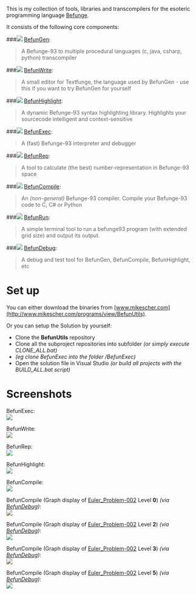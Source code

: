 This is my collection of tools, libraries and transcompilers for the esoteric programming language [Befunge](http://esolangs.org/wiki/Befunge).	

It consists of the following core components:

###![](https://raw.githubusercontent.com/Mikescher/BefunUtils/master/README-FILES/icon_BefunGen.png) [BefunGen](https://github.com/Mikescher/BefunGen):  
> A Befunge-93 to multiple procedural languages (c, java, csharp, python) transcompiler

###![](https://raw.githubusercontent.com/Mikescher/BefunUtils/master/README-FILES/icon_BefunWrite.png) [BefunWrite](https://github.com/Mikescher/BefunWrite):  
> A small editor for Textfunge, the language used by BefunGen - use this if you want to try BefunGen for yourself

###![](https://raw.githubusercontent.com/Mikescher/BefunUtils/master/README-FILES/icon_BefunHighlight.png) [BefunHighlight](https://github.com/Mikescher/BefunHighlight):  
> A dynamic Befunge-93 syntax highlighting library. Highlights your sourcecode intelligent and context-sensitive

###![](https://raw.githubusercontent.com/Mikescher/BefunUtils/master/README-FILES/icon_BefunExec.png) [BefunExec](https://github.com/Mikescher/BefunExec):  
> A (fast) Befunge-93 interpreter and debugger

###![](https://raw.githubusercontent.com/Mikescher/BefunUtils/master/README-FILES/icon_BefunRep.png) [BefunRep](https://github.com/Mikescher/BefunRep):  
> A tool to calculate (the best) number-representation in Befunge-93 space

###![](https://raw.githubusercontent.com/Mikescher/BefunUtils/master/README-FILES/icon_BefunCompile.png) [BefunCompile](https://github.com/Mikescher/BefunCompile):  
> An *(non-general)* Befunge-93 compiler. Compile your Befunge-93 code to C, C# or Python

###![](https://raw.githubusercontent.com/Mikescher/BefunUtils/master/README-FILES/icon_BefunRun.png) [BefunRun](https://github.com/Mikescher/BefunRun):  
> A simple terminal tool to run a befunge93 program (with extended grid size) and output its output.

###![](https://raw.githubusercontent.com/Mikescher/BefunUtils/master/README-FILES/icon_BefunDebug.png) [BefunDebug](https://github.com/Mikescher/BefunDebug):  
> A debug and test tool for BefunGen, BefunCompile, BefunHighlight, etc


Set up
==========

You can either download the binaries from [www.mikescher.com](http://www.mikescher.com/programs/view/BefunUtils).

Or you can setup the Solution by yourself:

- Clone the **BefunUtils** repository
- Clone all the subproject repositories into subfolder *(or simply execute CLONE_ALL.bat)*
- *(eg clone BefunExec into the folder /BefunExec)*
- Open the solution file in Visual Studio *(or build all projects with the BUILD_ALL.bat script)*

Screenshots
==========

BefunExec:  
![](https://raw.githubusercontent.com/Mikescher/BefunUtils/master/README-FILES/BefunExec_Main.png)

BefunWrite:  
![](https://raw.githubusercontent.com/Mikescher/BefunUtils/master/README-FILES/BefunWrite_Main.png)

BefunRep:  
![](https://raw.githubusercontent.com/Mikescher/BefunUtils/master/README-FILES/BefunRep_Main.png)

BefunHighlight:  
![](https://raw.githubusercontent.com/Mikescher/BefunUtils/master/README-FILES/BefunExec_ESH_example.png)

BefunCompile:  
![](https://raw.githubusercontent.com/Mikescher/BefunUtils/master/README-FILES/BefunCompile_Main_example.png)

BefunCompile (Graph display of [Euler_Problem-002](https://github.com/Mikescher/Project-Euler_Befunge/blob/master/Euler_Problem-002.b93) Level **0**) *(via [BefunDebug](https://github.com/Mikescher/BefunDebug))*:  
![](https://raw.githubusercontent.com/Mikescher/BefunUtils/master/README-FILES/BefunCompile_Graph-0_example.png)

BefunCompile (Graph display of [Euler_Problem-002](https://github.com/Mikescher/Project-Euler_Befunge/blob/master/Euler_Problem-002.b93) Level **2**) *(via [BefunDebug](https://github.com/Mikescher/BefunDebug))*:  
![](https://raw.githubusercontent.com/Mikescher/BefunUtils/master/README-FILES/BefunCompile_Graph-2_example.png)

BefunCompile (Graph display of [Euler_Problem-002](https://github.com/Mikescher/Project-Euler_Befunge/blob/master/Euler_Problem-002.b93) Level **3**) *(via [BefunDebug](https://github.com/Mikescher/BefunDebug))*:  
![](https://raw.githubusercontent.com/Mikescher/BefunUtils/master/README-FILES/BefunCompile_Graph-3_example.png)

BefunCompile (Graph display of [Euler_Problem-002](https://github.com/Mikescher/Project-Euler_Befunge/blob/master/Euler_Problem-002.b93) Level **5**) *(via [BefunDebug](https://github.com/Mikescher/BefunDebug))*:  
![](https://raw.githubusercontent.com/Mikescher/BefunUtils/master/README-FILES/BefunCompile_Graph-5_example.png)
